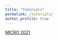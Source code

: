 ```yaml
---
title: "Tutorials"
permalink: /tutorials/
author_profile: true
---
```


[MICRO 2021](https://ericlyun.github.io/ahs-doc)
